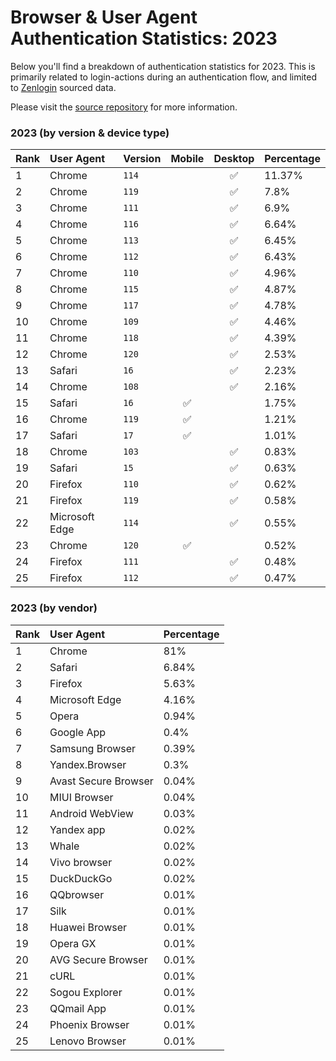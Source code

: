 # Browser & User Agent Authentication Statistics: 2023

Below you'll find a breakdown of authentication statistics for
2023. This is primarily related to login-actions during an
authentication flow, and limited to <a href="https://zenlogin.co"/>Zenlogin</a>
sourced data.

Please visit the
<a href="https://github.com/zenlogin/browser-user-agent-authentication-statistics">source repository</a>
for more information.

### 2023 (by version & device type)
| Rank | User Agent | Version | Mobile | Desktop | Percentage |
| :--- | :--- | :--- | :---: | :---: | :--- |
| 1 | Chrome | `114` | | ✅ | 11.37% |
| 2 | Chrome | `119` | | ✅ | 7.8% |
| 3 | Chrome | `111` | | ✅ | 6.9% |
| 4 | Chrome | `116` | | ✅ | 6.64% |
| 5 | Chrome | `113` | | ✅ | 6.45% |
| 6 | Chrome | `112` | | ✅ | 6.43% |
| 7 | Chrome | `110` | | ✅ | 4.96% |
| 8 | Chrome | `115` | | ✅ | 4.87% |
| 9 | Chrome | `117` | | ✅ | 4.78% |
| 10 | Chrome | `109` | | ✅ | 4.46% |
| 11 | Chrome | `118` | | ✅ | 4.39% |
| 12 | Chrome | `120` | | ✅ | 2.53% |
| 13 | Safari | `16` | | ✅ | 2.23% |
| 14 | Chrome | `108` | | ✅ | 2.16% |
| 15 | Safari | `16` | ✅ | | 1.75% |
| 16 | Chrome | `119` | ✅ | | 1.21% |
| 17 | Safari | `17` | ✅ | | 1.01% |
| 18 | Chrome | `103` | | ✅ | 0.83% |
| 19 | Safari | `15` | | ✅ | 0.63% |
| 20 | Firefox | `110` | | ✅ | 0.62% |
| 21 | Firefox | `119` | | ✅ | 0.58% |
| 22 | Microsoft Edge | `114` | | ✅ | 0.55% |
| 23 | Chrome | `120` | ✅ | | 0.52% |
| 24 | Firefox | `111` | | ✅ | 0.48% |
| 25 | Firefox | `112` | | ✅ | 0.47% |

### 2023 (by vendor)
| Rank | User Agent | Percentage |
| :--- | :--- | :--- |
| 1 | Chrome | 81% |
| 2 | Safari | 6.84% |
| 3 | Firefox | 5.63% |
| 4 | Microsoft Edge | 4.16% |
| 5 | Opera | 0.94% |
| 6 | Google App | 0.4% |
| 7 | Samsung Browser | 0.39% |
| 8 | Yandex.Browser | 0.3% |
| 9 | Avast Secure Browser | 0.04% |
| 10 | MIUI Browser | 0.04% |
| 11 | Android WebView | 0.03% |
| 12 | Yandex app | 0.02% |
| 13 | Whale | 0.02% |
| 14 | Vivo browser | 0.02% |
| 15 | DuckDuckGo | 0.02% |
| 16 | QQbrowser | 0.01% |
| 17 | Silk | 0.01% |
| 18 | Huawei Browser | 0.01% |
| 19 | Opera GX | 0.01% |
| 20 | AVG Secure Browser | 0.01% |
| 21 | cURL | 0.01% |
| 22 | Sogou Explorer | 0.01% |
| 23 | QQmail App | 0.01% |
| 24 | Phoenix Browser | 0.01% |
| 25 | Lenovo Browser | 0.01% |
